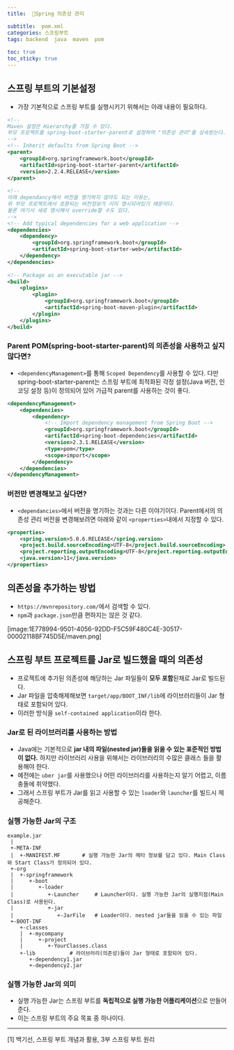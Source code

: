 ```yaml
---
title:  🍃Spring 의존성 관리

subtitle:  pom.xml
categories: 스프링부트 
tags: backend  java  maven  pom
 
toc: true
toc_sticky: true
---
```


  
## 스프링 부트의 기본설정  
- 가장 기본적으로 스프링 부트를 실행시키기 위해서는 아래 내용이 필요하다.  
  
```xml  
<!--  
Maven 설정은 Hierarchy를 가질 수 있다.  
부모 프로젝트를 spring-boot-starter-parent로 설정하여 "의존성 관리"를 상속받는다.  
-->  
<!-- Inherit defaults from Spring Boot -->  
<parent>  
	<groupId>org.springframework.boot</groupId>  
	<artifactId>spring-boot-starter-parent</artifactId>  
	<version>2.2.4.RELEASE</version>  
</parent>  
  
<!--  
아래 dependancy에서 버전을 명기하지 않아도 되는 이유는,  
위 부모 프로젝트에서 호환되는 버전정보가 이미 명시되어있기 때문이다.  
물론 여기서 새로 명시해서 override할 수도 있다.  
-->  
<!-- Add typical dependencies for a web application -->  
<dependencies>  
	<dependency>  
		<groupId>org.springframework.boot</groupId>  
		<artifactId>spring-boot-starter-web</artifactId>  
	</dependency>  
</dependencies>  
  
<!-- Package as an executable jar -->  
<build>  
	<plugins>  
		<plugin>  
			<groupId>org.springframework.boot</groupId>  
			<artifactId>spring-boot-maven-plugin</artifactId>  
		</plugin>  
	</plugins>  
</build>  
```  
  
###  Parent POM(spring-boot-starter-parent)의 의존성을 사용하고 싶지 않다면?  
- `<dependencyManagement>`를 통해 `Scoped Dependency`를 사용할 수 있다. 다만 spring-boot-starter-parent는 스프링 부트에 최적화된 각정 설정(Java 버전, 인코딩 설정 등)이 정의되어 있어 가급적 parent를 사용하는 것이 좋다.  
  
```xml  
<dependencyManagement>  
    <dependencies>  
        <dependency>  
            <!-- Import dependency management from Spring Boot -->  
            <groupId>org.springframework.boot</groupId>  
            <artifactId>spring-boot-dependencies</artifactId>  
            <version>2.3.1.RELEASE</version>  
            <type>pom</type>  
            <scope>import</scope>  
        </dependency>  
    </dependencies>  
</dependencyManagement>  
```  
  
### 버전만 변경해보고 싶다면?  
- `<dependancies>`에서 버전을 명기하는 것과는 다른 이야기이다. Parent에서의 의존성 관리 버전을 변경해보려면 아래와 같이 `<properties>`내에서 지정할 수 있다.  
  
```xml  
<properties>  
	<spring.version>5.0.6.RELEASE</spring.version>  
	<project.build.sourceEncoding>UTF-8</project.build.sourceEncoding>  
	<project.reporting.outputEncoding>UTF-8</project.reporting.outputEncoding>  
	<java.version>11</java.version>  
</properties>  
```  
  
## 의존성을 추가하는 방법  
- `https://mvnrepository.com/`에서 검색할 수 있다.  
- `npm`과 `package.json`만큼 편하지는 않은 것 같다.  
  
[image:1E778994-9501-4056-92DD-F5C59F480C4E-30517-00002118BF745D5E/maven.png]  
  
  
## 스프링 부트 프로젝트를 Jar로 빌드했을 때의 의존성  
- 프로젝트에 추가된 의존성에 해당하는 Jar 파일들이 **모두 포함**된채로 Jar로 빌드된다.  
- Jar 파일을 압축해제해보면 `target/app/BOOT_INF/lib`에 라이브러리들이 Jar 형태로 포함되어 있다.  
- 이러한 방식을 `self-contained application`이라 한다.  
  
### Jar로 된 라이브러리를 사용하는 방법  
- Java에는 기본적으로 **jar 내의 파일(nested jar)들을 읽을 수 있는 표준적인 방법이 없다.** 하지만 라이브러리 사용을 위해서는 라이브러리의 수많은 클래스 들을 활용해야 한다.  
- 예전에는 `uber jar`를 사용했으나 어떤 라이브러리를 사용하는지 알기 어렵고, 이름 충돌에 취약했다.  
- 그래서 스프링 부트가 Jar를 읽고 사용할 수 있는 `loader`와 `launcher`를 빌드시 제공해준다.  
  
### 실행 가능한 Jar의 구조  
  
```  
example.jar  
 |  
 +-META-INF  
 |  +-MANIFEST.MF		# 실행 가능한 Jar의 메타 정보를 담고 있다. Main Class와 Start Class가 정의되어 있다.  
 +-org  
 |  +-springframework  
 |     +-boot  
 |        +-loader  
 |           +-Launcher		# Launcher이다. 실행 가능한 Jar의 실행지점(Main Class)로 사용된다.  
 |           +-jar  
 |              +-JarFile	# Loader이다. nested jar들을 읽을 수 있는 파일  
 +-BOOT-INF  
    +-classes  
    |  +-mycompany  
    |     +-project  
    |        +-YourClasses.class  
    +-lib			# 라이브러리(의존성)들이 Jar 형태로 포함되어 있다.  
       +-dependency1.jar  
       +-dependency2.jar  
```  
  
### 실행 가능한 Jar의 의미  
- 실행 가능한 Jar는 스프링 부트를 **독립적으로 실행 가능한 어플리케이션**으로 만들어준다.  
- 이는 스프링 부트의 주요 목표 중 하나이다.  
  
---  
[1] 백기선, 스프링 부트 개념과 활용, 3부 스프링 부트 원리  
